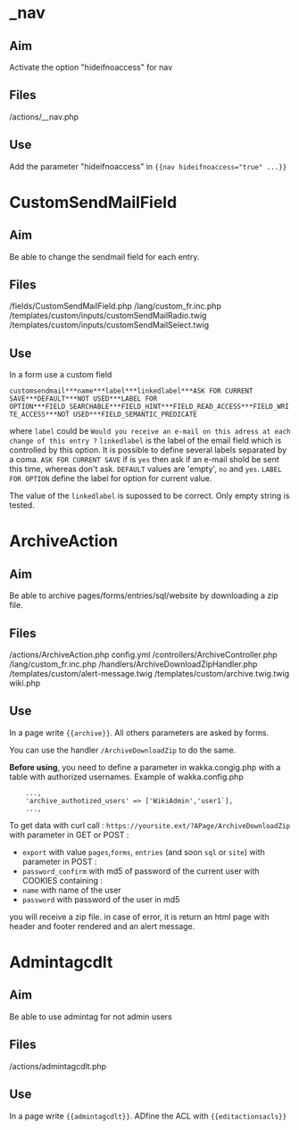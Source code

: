 # _nav

## Aim

Activate the option "hideifnoaccess" for nav

## Files

/actions/__nav.php

## Use

Add the parameter "hideifnoaccess" in `{{nav hideifnoaccess="true" ...}}`

# CustomSendMailField

## Aim

Be able to change the sendmail field for each entry.

## Files

/fields/CustomSendMailField.php
/lang/custom_fr.inc.php
/templates/custom/inputs/customSendMailRadio.twig
/templates/custom/inputs/customSendMailSelect.twig

## Use

In a form use a custom field

`customsendmail***name***label***linkedlabel***ASK FOR CURRENT SAVE***DEFAULT***NOT USED***LABEL FOR OPTION***FIELD_SEARCHABLE***FIELD_HINT***FIELD_READ_ACCESS***FIELD_WRITE_ACCESS***NOT USED***FIELD_SEMANTIC_PREDICATE`

where
`label` could be `Would you receive an e-mail on this adress at each change of this entry ?`
`linkedlabel` is the label of the email field which is controlled by this option. It is possible to define several labels separated by a coma.
`ASK FOR CURRENT SAVE` if is `yes` then ask if an e-mail shold be sent this time, whereas don't ask.
`DEFAULT` values are 'empty', `no` and `yes`.
`LABEL FOR OPTION` define the label for option for current value.

The value of the `linkedlabel` is supossed to be correct. Only empty string is tested.

# ArchiveAction

## Aim

Be able to archive pages/forms/entries/sql/website by downloading a zip file.

## Files

/actions/ArchiveAction.php
config.yml
/controllers/ArchiveController.php
/lang/custom_fr.inc.php
/handlers/ArchiveDownloadZipHandler.php
/templates/custom/alert-message.twig
/templates/custom/archive.twig.twig
wiki.php

## Use

In a page write `{{archive}}`.
All others parameters are asked by forms.

You can use the handler `/ArchiveDownloadZip` to do the same.

**Before using**, you need to define a parameter in wakka.congig.php with a table with authorized usernames.
Example of wakka.config.php
```
	...,
	'archive_authotized_users' => ['WikiAdmin','user1`],
	...,
```

To get data with curl call :
`https://yoursite.ext/?APage/ArchiveDownloadZip`
with parameter in GET or POST : 
 - `export` with value `pages`,`forms`, `entries` (and soon `sql` or `site`)
with parameter in POST : 
 - `password_confirm` with md5 of password of the current user
with COOKIES containing :
 - `name` with name of the user
 - `password` with password of the user in md5
 
you will receive a zip file.
in case of error, it is return an html page with header and footer rendered and an alert message.


# Admintagcdlt

## Aim

Be able to use admintag for not admin users

## Files

/actions/admintagcdlt.php

## Use

In a page write `{{admintagcdlt}}`.
ADfine the ACL with `{{editactionsacls}}`

